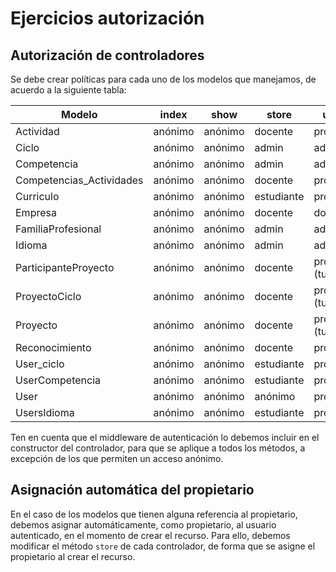 # Ejercicios autorización

## Autorización de controladores

Se debe crear políticas para cada uno de los modelos que manejamos, de acuerdo a la siguiente tabla:

Modelo| index | show | store | update | destroy
-|-|-|-|-|-
Actividad | anónimo | anónimo | docente | propietario | propietario
Ciclo | anónimo | anónimo | admin | admin | admin
Competencia | anónimo | anónimo | admin | admin | admin
Competencias_Actividades | anónimo | anónimo | docente | propietario | propietario
Curriculo | anónimo | anónimo | estudiante | propietario | propietario
Empresa | anónimo | anónimo | docente | docente | propietario
FamiliaProfesional | anónimo | anónimo | admin | admin | admin
Idioma | anónimo | anónimo | admin | admin | admin
ParticipanteProyecto | anónimo | anónimo | docente | propietario (tutor) | propietario (tutor)
ProyectoCiclo | anónimo | anónimo | docente | propietario (tutor) | propietario (tutor)
Proyecto | anónimo | anónimo | docente | propietario (tutor) | propietario (tutor)
Reconocimiento | anónimo | anónimo | docente | propietario | propietario
User_ciclo | anónimo | anónimo | estudiante | propietario | propietario
UserCompetencia | anónimo | anónimo | estudiante | propietario | propietario
User | anónimo | anónimo | anónimo | propietario | propietario
UsersIdioma | anónimo | anónimo | estudiante | propietario | propietario

Ten en cuenta que el middleware de autenticación lo debemos incluir en el constructor del controlador, para que se aplique a todos los métodos, a excepción de los que permiten un acceso anónimo.

## Asignación automática del propietario

En el caso de los modelos que tienen alguna referencia al propietario, debemos asignar automáticamente, como propietario, al usuario autenticado, en el momento de crear el recurso. Para ello, debemos modificar el método `store` de cada controlador, de forma que se asigne el propietario al crear el recurso.
